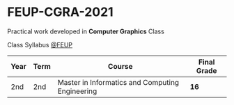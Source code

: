 # FEUP-CGRA-2021
Practical work developed in **Computer Graphics** Class

Class Syllabus [@FEUP](https://sigarra.up.pt/feup/en/ucurr_geral.ficha_uc_view?pv_ocorrencia_id=459476)

| **Year** | **Term**  | **Course** | **Final Grade** |
|   ---    |    ---    |    ---     |    ---          |
| 2nd | 2nd | Master in Informatics and Computing Engineering | **16** |
